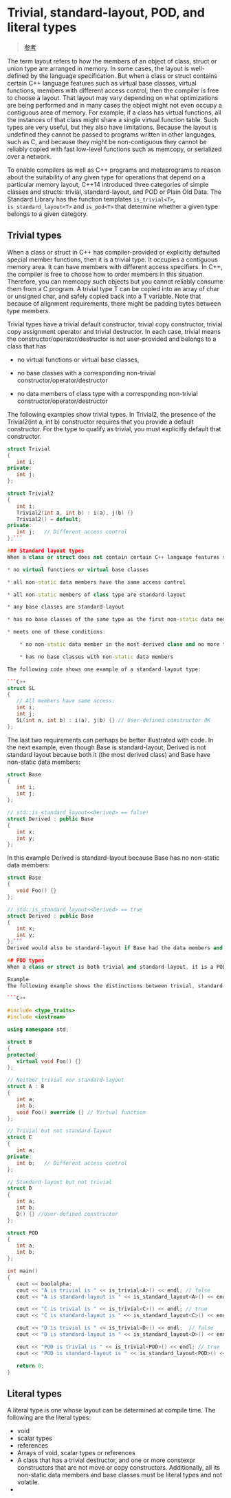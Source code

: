 # Trivial, standard-layout, POD, and literal types

> [参考](https://docs.microsoft.com/en-us/cpp/cpp/trivial-standard-layout-and-pod-types?view=msvc-160)

The term layout refers to how the members of an object of class, struct or union type are arranged in memory. In some cases, the layout is well-defined by the language specification. But when a class or struct contains certain C++ language features such as virtual base classes, virtual functions, members with different access control, then the compiler is free to choose a layout. That layout may vary depending on what optimizations are being performed and in many cases the object might not even occupy a contiguous area of memory. For example, if a class has virtual functions, all the instances of that class might share a single virtual function table. Such types are very useful, but they also have limitations. Because the layout is undefined they cannot be passed to programs written in other languages, such as C, and because they might be non-contiguous they cannot be reliably copied with fast low-level functions such as memcopy, or serialized over a network.

To enable compilers as well as C++ programs and metaprograms to reason about the suitability of any given type for operations that depend on a particular memory layout, C++14 introduced three categories of simple classes and structs: trivial, standard-layout, and POD or Plain Old Data. The Standard Library has the function templates `is_trivial<T>`, `is_standard_layout<T>` and `is_pod<T>` that determine whether a given type belongs to a given category.

## Trivial types

When a class or struct in C++ has compiler-provided or explicitly defaulted special member functions, then it is a trivial type. It occupies a contiguous memory area. It can have members with different access specifiers. In C++, the compiler is free to choose how to order members in this situation. Therefore, you can memcopy such objects but you cannot reliably consume them from a C program. A trivial type T can be copied into an array of char or unsigned char, and safely copied back into a T variable. Note that because of alignment requirements, there might be padding bytes between type members.

Trivial types have a trivial default constructor, trivial copy constructor, trivial copy assignment operator and trivial destructor. In each case, trivial means the constructor/operator/destructor is not user-provided and belongs to a class that has

* no virtual functions or virtual base classes,

* no base classes with a corresponding non-trivial constructor/operator/destructor

* no data members of class type with a corresponding non-trivial constructor/operator/destructor

The following examples show trivial types. In Trivial2, the presence of the Trivial2(int a, int b) constructor requires that you provide a default constructor. For the type to qualify as trivial, you must explicitly default that constructor.

```cpp
struct Trivial
{
   int i;
private:
   int j;
};

struct Trivial2
{
   int i;
   Trivial2(int a, int b) : i(a), j(b) {}
   Trivial2() = default;
private:
   int j;   // Different access control
};```

### Standard layout types
When a class or struct does not contain certain C++ language features such as virtual functions which are not found in the C language, and all members have the same access control, it is a standard-layout type. It is memcopy-able and the layout is sufficiently defined that it can be consumed by C programs. Standard-layout types can have user-defined special member functions. In addition, standard layout types have these characteristics:

* no virtual functions or virtual base classes

* all non-static data members have the same access control

* all non-static members of class type are standard-layout

* any base classes are standard-layout

* has no base classes of the same type as the first non-static data member.

* meets one of these conditions:

    * no non-static data member in the most-derived class and no more than one base class with non-static data members, or

    * has no base classes with non-static data members

The following code shows one example of a standard-layout type:

```C++
struct SL
{
   // All members have same access:
   int i;
   int j;
   SL(int a, int b) : i(a), j(b) {} // User-defined constructor OK
};
```
The last two requirements can perhaps be better illustrated with code. In the next example, even though Base is standard-layout, Derived is not standard layout because both it (the most derived class) and Base have non-static data members:

```C++
struct Base
{
   int i;
   int j;
};

// std::is_standard_layout<<Derived> == false!
struct Derived : public Base
{
   int x;
   int y;
};
```
In this example Derived is standard-layout because Base has no non-static data members:

```C++
struct Base
{
   void Foo() {}
};

// std::is_standard_layout<<Derived> == true
struct Derived : public Base
{
   int x;
   int y;
};```
Derived would also be standard-layout if Base had the data members and Derived had only member functions.

## POD types
When a class or struct is both trivial and standard-layout, it is a POD (Plain Old Data) type. The memory layout of POD types is therefore contiguous and each member has a higher address than the member that was declared before it, so that byte for byte copies and binary I/O can be performed on these types. Scalar types such as int are also POD types. POD types that are classes can have only POD types as non-static data members.

Example
The following example shows the distinctions between trivial, standard-layout, and POD types:

```C++

#include <type_traits>
#include <iostream>

using namespace std;

struct B
{
protected:
   virtual void Foo() {}
};

// Neither trivial nor standard-layout
struct A : B
{
   int a;
   int b;
   void Foo() override {} // Virtual function
};

// Trivial but not standard-layout
struct C
{
   int a;
private:
   int b;   // Different access control
};

// Standard-layout but not trivial
struct D
{
   int a;
   int b;
   D() {} //User-defined constructor
};

struct POD
{
   int a;
   int b;
};

int main()
{
   cout << boolalpha;
   cout << "A is trivial is " << is_trivial<A>() << endl; // false
   cout << "A is standard-layout is " << is_standard_layout<A>() << endl;  // false

   cout << "C is trivial is " << is_trivial<C>() << endl; // true
   cout << "C is standard-layout is " << is_standard_layout<C>() << endl;  // false

   cout << "D is trivial is " << is_trivial<D>() << endl;  // false
   cout << "D is standard-layout is " << is_standard_layout<D>() << endl; // true

   cout << "POD is trivial is " << is_trivial<POD>() << endl; // true
   cout << "POD is standard-layout is " << is_standard_layout<POD>() << endl; // true

   return 0;
}
```

## Literal types

A literal type is one whose layout can be determined at compile time. The following are the literal types:

* void
* scalar types
* references
* Arrays of void, scalar types or references
* A class that has a trivial destructor, and one or more constexpr constructors that are not move or copy constructors. Additionally, all its non-static data members and base classes must be literal types and not volatile.
* 